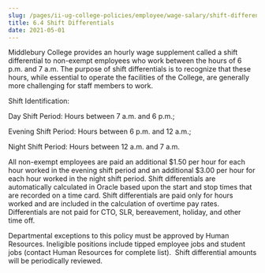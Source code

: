 ```yaml
---
slug: /pages/ii-ug-college-policies/employee/wage-salary/shift-differentials
title: 6.4 Shift Differentials
date: 2021-05-01
---
```

Middlebury College provides an hourly wage supplement called a shift differential to non-exempt employees who work between the hours of 6 p.m. and 7 a.m. The purpose of shift differentials is to recognize that these hours, while essential to operate the facilities of the College, are generally more challenging for staff members to work.

Shift Identification:

Day Shift Period: Hours between 7 a.m. and 6 p.m.;

Evening Shift Period: Hours between 6 p.m. and 12 a.m.;

Night Shift Period: Hours between 12 a.m. and 7 a.m.

All non-exempt employees are paid an additional $1.50 per hour for each hour worked in the evening shift period and an additional $3.00 per hour for each hour worked in the night shift period. Shift differentials are automatically calculated in Oracle based upon the start and stop times that are recorded on a time card. Shift differentials are paid only for hours worked and are included in the calculation of overtime pay rates. Differentials are not paid for CTO, SLR, bereavement, holiday, and other time off.

Departmental exceptions to this policy must be approved by Human Resources. Ineligible positions include tipped employee jobs and student jobs (contact Human Resources for complete list).  Shift differential amounts will be periodically reviewed.